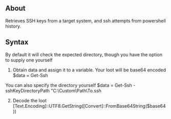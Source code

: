 ## About
Retrieves SSH keys from a target system, and ssh attempts from powershell history.

## Syntax
By default it will check the expected directory, though you have the option to supply one yourself

1. Obtain data and assign it to a variable. Your loot will be base64 encoded
$data = Get-Ssh

You can also specify the directory yourself
$data = Get-Ssh -sshKeyDirectoryPath "C:\Custom\Path\To\.ssh

2. Decode the loot
[Text.Encoding]::UTF8.GetString([Convert]::FromBase64String($base64))
